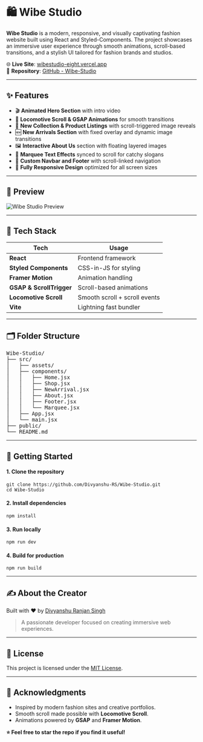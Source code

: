 <h1>🛍️ Wibe Studio</h1>

<p><strong>Wibe Studio</strong> is a modern, responsive, and visually captivating fashion website built using React and Styled-Components. The project showcases an immersive user experience through smooth animations, scroll-based transitions, and a stylish UI tailored for fashion brands and studios.</p>

<p>🌐 <strong>Live Site</strong>: <a href="https://wibestudio-eight.vercel.app/" target="_blank">wibestudio-eight.vercel.app</a><br>
📁 <strong>Repository</strong>: <a href="https://github.com/Divyanshu-RS/Wibe-Studio" target="_blank">GitHub - Wibe-Studio</a></p>

<hr />

<h2>✨ Features</h2>
<ul>
  <li>🎬 <strong>Animated Hero Section</strong> with intro video</li>
  <li>🎥 <strong>Locomotive Scroll & GSAP Animations</strong> for smooth transitions</li>
  <li>🛒 <strong>New Collection & Product Listings</strong> with scroll-triggered image reveals</li>
  <li>🆕 <strong>New Arrivals Section</strong> with fixed overlay and dynamic image transitions</li>
  <li>🖼️ <strong>Interactive About Us</strong> section with floating layered images</li>
  <li>💫 <strong>Marquee Text Effects</strong> synced to scroll for catchy slogans</li>
  <li>🧭 <strong>Custom Navbar and Footer</strong> with scroll-linked navigation</li>
  <li>📱 <strong>Fully Responsive Design</strong> optimized for all screen sizes</li>
</ul>

<hr />

<h2>📸 Preview</h2>
<p><img src="https://user-images.githubusercontent.com/your-preview-image.png" alt="Wibe Studio Preview" /></p>

<hr />

<h2>🔧 Tech Stack</h2>
<table>
  <thead>
    <tr>
      <th>Tech</th>
      <th>Usage</th>
    </tr>
  </thead>
  <tbody>
    <tr>
      <td><strong>React</strong></td>
      <td>Frontend framework</td>
    </tr>
    <tr>
      <td><strong>Styled Components</strong></td>
      <td>CSS-in-JS for styling</td>
    </tr>
    <tr>
      <td><strong>Framer Motion</strong></td>
      <td>Animation handling</td>
    </tr>
    <tr>
      <td><strong>GSAP & ScrollTrigger</strong></td>
      <td>Scroll-based animations</td>
    </tr>
    <tr>
      <td><strong>Locomotive Scroll</strong></td>
      <td>Smooth scroll + scroll events</td>
    </tr>
    <tr>
      <td><strong>Vite</strong></td>
      <td>Lightning fast bundler</td>
    </tr>
  </tbody>
</table>

<hr />

<h2>🗂️ Folder Structure</h2>
<pre>
Wibe-Studio/
├── src/
│   ├── assets/
│   ├── components/
│   │   ├── Home.jsx
│   │   ├── Shop.jsx
│   │   ├── NewArrival.jsx
│   │   ├── About.jsx
│   │   ├── Footer.jsx
│   │   └── Marquee.jsx
│   ├── App.jsx
│   └── main.jsx
├── public/
└── README.md
</pre>

<hr />

<h2>🚀 Getting Started</h2>

<h4>1. Clone the repository</h4>
<pre><code>git clone https://github.com/Divyanshu-RS/Wibe-Studio.git
cd Wibe-Studio</code></pre>

<h4>2. Install dependencies</h4>
<pre><code>npm install</code></pre>

<h4>3. Run locally</h4>
<pre><code>npm run dev</code></pre>

<h4>4. Build for production</h4>
<pre><code>npm run build</code></pre>

<hr />

<h2>✍️ About the Creator</h2>
<p>Built with ❤️ by <a href="https://divyanshu0212.github.io/Divyanshu_Ranjan_Singh.github.io/" target="_blank">Divyanshu Ranjan Singh</a></p>

<blockquote>
  A passionate developer focused on creating immersive web experiences.
</blockquote>

<hr />

<h2>📄 License</h2>
<p>This project is licensed under the <a href="LICENSE" target="_blank">MIT License</a>.</p>

<hr />

<h2>🙌 Acknowledgments</h2>
<ul>
  <li>Inspired by modern fashion sites and creative portfolios.</li>
  <li>Smooth scroll made possible with <strong>Locomotive Scroll</strong>.</li>
  <li>Animations powered by <strong>GSAP</strong> and <strong>Framer Motion</strong>.</li>
</ul>

<p><strong>⭐ Feel free to star the repo if you find it useful!</strong></p>
